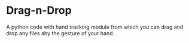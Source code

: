 # Drag-n-Drop
A python code with hand tracking module from which you can drag and drop any files aby the gesture of your hand.
